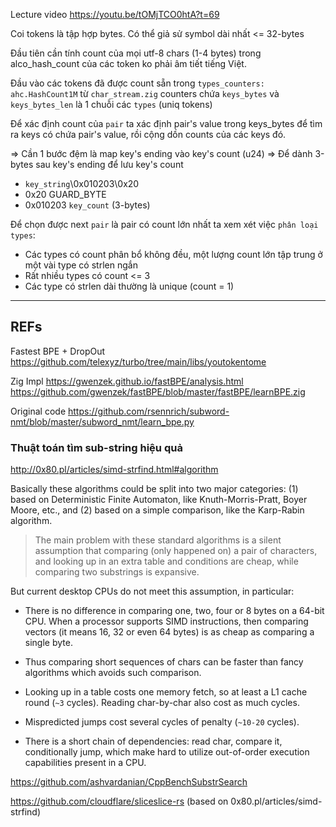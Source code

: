 Lecture video https://youtu.be/tOMjTCO0htA?t=69

Coi tokens là tập hợp bytes. Có thể giả sử symbol dài nhất <= 32-bytes

Đầu tiên cần tính count của mọi utf-8 chars (1-4 bytes) trong alco_hash_count của các token ko phải âm tiết tiếng Việt.

Đầu vào các tokens đã được count sẵn trong `types_counters: ahc.HashCount1M` từ `char_stream.zig` counters chứa `keys_bytes` và `keys_bytes_len` là 1 chuỗi các `types` (uniq tokens)

Để xác định count của `pair` ta xác định pair's value trong keys_bytes để tìm ra keys có chứa pair's value, rồi cộng dồn counts của các keys đó.

=> Cần 1 bước đệm là map key's ending vào key's count (u24)
=> Để dành 3-bytes sau key's ending để lưu key's count

* `key_string`\0x010203\0x20
* 0x20 GUARD_BYTE
* 0x010203 `key_count` (3-bytes)


Để chọn được next `pair` là pair có count lớn nhất ta xem xét việc `phân loại types`:
* Các types có count phân bổ không đều, một lượng count lớn tập trung ở một vài type có strlen ngắn
* Rất nhiều types có count <= 3
* Các type có strlen dài thường là unique (count = 1)



- - -


## REFs

Fastest BPE + DropOut https://github.com/telexyz/turbo/tree/main/libs/youtokentome

Zig Impl https://gwenzek.github.io/fastBPE/analysis.html
https://github.com/gwenzek/fastBPE/blob/master/fastBPE/learnBPE.zig

Original code https://github.com/rsennrich/subword-nmt/blob/master/subword_nmt/learn_bpe.py

### Thuật toán tìm sub-string hiệu quả

http://0x80.pl/articles/simd-strfind.html#algorithm

Basically these algorithms could be split into two major categories: (1) based on Deterministic Finite Automaton, like Knuth-Morris-Pratt, Boyer Moore, etc., and (2) based on a simple comparison, like the Karp-Rabin algorithm.

> The main problem with these standard algorithms is a silent assumption that comparing (only happened on) a pair of characters, and looking up in an extra table and conditions are cheap, while comparing two substrings is expansive.

But current desktop CPUs do not meet this assumption, in particular:

* There is no difference in comparing one, two, four or 8 bytes on a 64-bit CPU. When a processor supports SIMD instructions, then comparing vectors (it means 16, 32 or even 64 bytes) is as cheap as comparing a single byte.

* Thus comparing short sequences of chars can be faster than fancy algorithms which avoids such comparison.

* Looking up in a table costs one memory fetch, so at least a L1 cache round (`~3` cycles). Reading char-by-char also cost as much cycles.

* Mispredicted jumps cost several cycles of penalty (`~10-20` cycles).

* There is a short chain of dependencies: read char, compare it, conditionally jump, which make hard to utilize out-of-order execution capabilities present in a CPU.


https://github.com/ashvardanian/CppBenchSubstrSearch

https://github.com/cloudflare/sliceslice-rs (based on 0x80.pl/articles/simd-strfind)